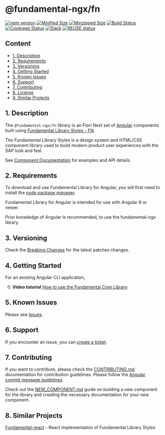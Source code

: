 # @fundamental-ngx/fn

[![npm version](https://badge.fury.io/js/%40fundamental-ngx%2Ffn.svg)](//www.npmjs.com/package/@fundamental-ngx/fn)
[![Minified Size](https://badgen.net/bundlephobia/min/%40fundamental-ngx%2Ffn)](https://bundlephobia.com/result?p=%40fundamental-ngx%2Ffn)
[![Minzipped Size](https://badgen.net/bundlephobia/minzip/%40fundamental-ngx%2Ffn)](https://bundlephobia.com/result?p=%40fundamental-ngx%2Ffn)
[![Build Status](https://travis-ci.org/SAP/fundamental-ngx.svg?branch=main)](https://travis-ci.org/SAP/fundamental-ngx)
[![Coverage Status](https://coveralls.io/repos/github/SAP/fundamental-ngx/badge.svg?branch=main)](https://coveralls.io/github/SAP/fundamental-ngx?branch=main)
[![Slack](https://img.shields.io/badge/slack-ui--fundamentals-blue.svg?logo=slack)](https://ui-fundamentals.slack.com)
[![REUSE status](https://api.reuse.software/badge/github.com/SAP/fundamental-ngx)](https://api.reuse.software/info/github.com/SAP/fundamental-ngx)

## Content

-   [1. Description](#1)
-   [2. Requirements](#2)
-   [3. Versioning](#3)
-   [4. Getting Started](#4)
-   [5. Known Issues](#5)
-   [6. Support](#6)
-   [7. Contributing](#7)
-   [8. License](https://github.com/SAP/fundamental-ngx/blob/main/LICENSE.txt)
-   [9. Similar Projects](#8)

## <a name="1"></a>1. Description

The `@fundamental-ngx/fn` library is an Fiori Next set of [Angular](https://angular.io/) components built using [Fundamental Library Styles - FN](https://sap.github.io/@fundamental-styles/fn).

The Fundamental Library Styles is a design system and HTML/CSS component library used to build modern product user experiences with the SAP look and feel.

See [Component Documentation](https://sap.github.io/fundamental-ngx/docs/home) for examples and API details.

## <a name="2"></a>2. Requirements

To download and use Fundamental Library for Angular, you will first need to install the [node package manager](https://www.npmjs.com/get-npm).

Fundamental Library for Angular is intended for use with Angular 8 or newer.

Prior knowledge of Angular is recommended, to use the fundamental-ngx library.

## <a name="3"></a>3. Versioning

Check the [Breaking Changes](https://github.com/SAP/fundamental-ngx/wiki#breaking-changes) for the latest patches changes.

## <a name="4"></a>4. Getting Started

For an existing Angular CLI application,

0. **Video tutorial**
   [How to use the Fundamental Core Library](https://www.youtube.com/watch?v=i4VIiuzD2Fg)

## <a name="5"></a>5. Known Issues

Please see [Issues](https://github.com/SAP/fundamental-ngx/issues).

## <a name="6"></a>6. Support

If you encounter an issue, you can [create a ticket](https://github.com/SAP/fundamental-ngx/issues).

## <a name="7"></a>7. Contributing

If you want to contribute, please check the [CONTRIBUTING.md](https://github.com/SAP/fundamental-ngx/blob/main/CONTRIBUTING.md) documentation for contribution guidelines. Please follow the [Angular commit message guidelines](https://github.com/angular/angular/blob/master/CONTRIBUTING.md#commit).

Check out the [NEW_COMPONENT.md](https://github.com/SAP/fundamental-ngx/blob/main/NEW_COMPONENT.md) guide on building a new component for the library and creating the necessary documentation for your new component.

## <a name="9"></a>8. Similar Projects

[Fundamental-react](https://github.com/SAP/fundamental-react) - React implementation of Fundamental Library Styles
